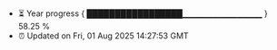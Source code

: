 - ⏳ Year progress { █████████████████▁▁▁▁▁▁▁▁▁▁▁▁▁ } 58.25 %
- ⏰ Updated on Fri, 01 Aug 2025 14:27:53 GMT

